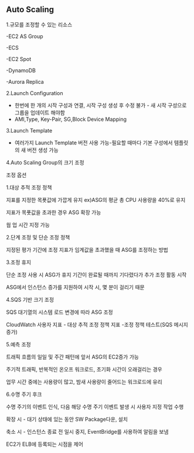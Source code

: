 ## Auto Scaling

1.규모를 조정할 수 있는 리소스

-EC2 AS Group

-ECS

-EC2 Spot

-DynamoDB

-Aurora Replica



2.Launch Configuration

- 한번에 한 개의 시작 구성과 연결, 시작 구성 생성 후 수정 불가 - 새 시작 구성으로 그룹을 업데이트 해야함
- AMI,Type, Key-Pair, SG,Block Device Mapping

3.Launch Template

- 여러가지 Launch Template 버전 사용 가능-필요할 때마다 기본 구성에서 템플릿의 새 버전 생성 가능

4.Auto Scaling Group의 크기 조정

조정 옵션

1.대상 추적 조정 정책

지표를 지정한 목푯값에 가깝게 유지 ex)ASG의 평균 총 CPU 사용량을 40%로 유지

지표가 목푯값을 초과한 경우 ASG 확장 가능

웜 업 시간 지정 가능

2.단계 조정 및 단순 조정 정책

지정된 평가 기간에 조정 지표가 임계값을 초과했을 때 ASG를 조정하는 방법

3.조정 휴지

단순 조정 사용 시 ASG가 휴지 기간이 완료될 때까지 기다렸다가 추가 조정 활동 시작

ASG에서 인스턴스 증가를 지원하여 시작 시, 몇 분이 걸리기 때문

4.SQS 기반 크기 조정

SQS 대기열의 시스템 로드 변경에 따라 ASG 조정

CloudWatch 사용자 지표 - 대상 추적 조정 정책 지표 -조정 정책 테스트(SQS 메시지 증가)

5.예측 조정

트래픽 흐름의 일일 및 주간 패턴에 앞서 ASG의 EC2증가 가능

주기적 트래픽, 반복적인 온오프 워크로드, 초기화 시간이 오래걸리는 경우

업무 시간 중에는 사용량이 많고, 밤새 사용량이 줄어드는 워크로드에 유리

6.수명 주기 후크

수명 주기의 이벤트 인식, 다음 해당 수명 주기 이벤트 발생 시 사용자 지정 작업 수행

확장 시 - 대기 상태에 있는 동안 SW Package다운, 설치

축소 시 - 인스턴스 종료 전 일시 중지, EventBridge를 사용하여 알림을 보냄

EC2가 ELB에 등록되는 시점을 제어







